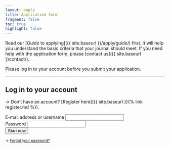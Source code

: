 ```yaml
---
layout: apply
title: Application form
fragment: false
toc: true
highlight: false
---
```


Read our [Guide to applying]({{ site.baseurl }}/apply/guide/) first. It will help you understand the basic criteria that your journal should meet. If you need help with the application form, please [contact us]({{ site.baseurl }}contact/).

Please log in to your account before you submit your application.

---

## Log in to your account

&rarr; Don’t have an account? [Register here]({{ site.baseurl }}{% link register.md %}).

<form action="{{ site.baseurl }}01-oa-compliance/">
  <div class="form__question">
    <label for="email">E-mail address or username</label>
    <input id="email" type="email" required>
  </div>
  <div class="form__question">
    <label for="password">Password</label>
    <input id="password" type="password" required>
  </div>
  <input type="submit" value="Start now" class="button button--primary">
  <p>
    <small>&rarr; <a href="{{ site.baseurl }}{% link password-reset.md %}">Forgot your password?</a></small>
  </p>
</form>
